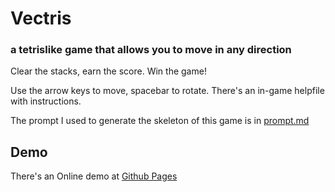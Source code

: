 # Vectris
 ### a tetrislike game that allows you to move in any direction

 Clear the stacks, earn the score. Win the game!

Use the arrow keys to move, spacebar to rotate. There's an in-game helpfile with instructions.

The prompt I used to generate the skeleton of this game is in [prompt.md](prompt.md)

## Demo
There's an Online demo at [Github Pages](https://dolan.github.io/vectris/index.html)

